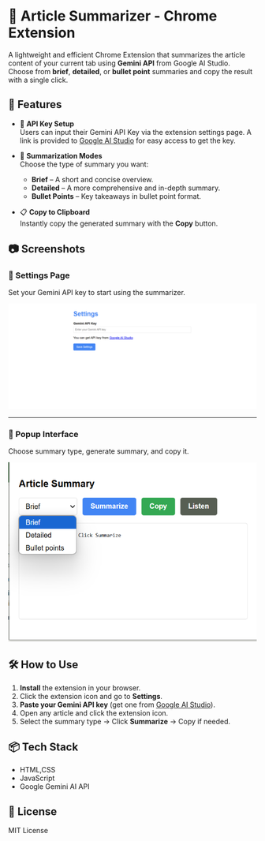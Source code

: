 
# 📰 Article Summarizer - Chrome Extension

A lightweight and efficient Chrome Extension that summarizes the article content of your current tab using **Gemini API** from Google AI Studio. Choose from **brief**, **detailed**, or **bullet point** summaries and copy the result with a single click.

## 🚀 Features

- 🔑 **API Key Setup**  
  Users can input their Gemini API Key via the extension settings page. A link is provided to [Google AI Studio](https://aistudio.google.com/app/apikey) for easy access to get the key.

- 📝 **Summarization Modes**  
  Choose the type of summary you want:
  - **Brief** – A short and concise overview.
  - **Detailed** – A more comprehensive and in-depth summary.
  - **Bullet Points** – Key takeaways in bullet point format.

- 📋 **Copy to Clipboard**  
  Instantly copy the generated summary with the **Copy** button.

## 📷 Screenshots

### 🔧 Settings Page
Set your Gemini API key to start using the summarizer.

![Settings Screenshot](./1.png)

---

### 📄 Popup Interface
Choose summary type, generate summary, and copy it.

![Popup Screenshot](./2.png)

## 🛠️ How to Use

1. **Install** the extension in your browser.
2. Click the extension icon and go to **Settings**.
3. **Paste your Gemini API key** (get one from [Google AI Studio](https://aistudio.google.com/app/apikey)).
4. Open any article and click the extension icon.
5. Select the summary type → Click **Summarize** → Copy if needed.

## 📦 Tech Stack

- HTML,CSS
- JavaScript
- Google Gemini AI API

## 📄 License

MIT License
